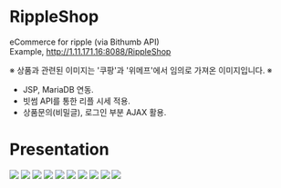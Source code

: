 # RippleShop
eCommerce for ripple (via Bithumb API) <br>
Example, <http://1.11.171.16:8088/RippleShop>

※ 상품과 관련된 이미지는 '쿠팡'과 '위메프'에서 임의로 가져온 이미지입니다. ※

* JSP, MariaDB 연동. <br>
* 빗썸 API를 통한 리플 시세 적용. <br>
* 상품문의(비밀글), 로그인 부분 AJAX 활용. <br>

# Presentation
<img src="https://user-images.githubusercontent.com/59400030/86240501-51ee6a80-bbdc-11ea-9d9c-e3daf4a61bf9.jpg"/>
<img src="https://user-images.githubusercontent.com/59400030/86240503-531f9780-bbdc-11ea-9826-a7164d9dc41d.jpg"/>
<img src="https://user-images.githubusercontent.com/59400030/86240505-531f9780-bbdc-11ea-936e-fc7977b80cfa.jpg"/>
<img src="https://user-images.githubusercontent.com/59400030/86240506-53b82e00-bbdc-11ea-8aa0-d3c4498727eb.jpg"/>
<img src="https://user-images.githubusercontent.com/59400030/86240509-53b82e00-bbdc-11ea-87cb-4e4a0d366b04.jpg"/>
<img src="https://user-images.githubusercontent.com/59400030/86240512-5450c480-bbdc-11ea-9c91-1f3cf55f2e61.jpg"/>
<img src="https://user-images.githubusercontent.com/59400030/86240515-54e95b00-bbdc-11ea-9b4b-2e2e226f883e.jpg"/>
<img src="https://user-images.githubusercontent.com/59400030/86240516-5581f180-bbdc-11ea-9685-9f6709874261.jpg"/>
<img src="https://user-images.githubusercontent.com/59400030/91082336-83872d80-e683-11ea-85a3-a7f45c33fbba.jpg"/>
<img src="https://user-images.githubusercontent.com/59400030/86240519-561a8800-bbdc-11ea-989e-05a80ae7518d.jpg"/>
